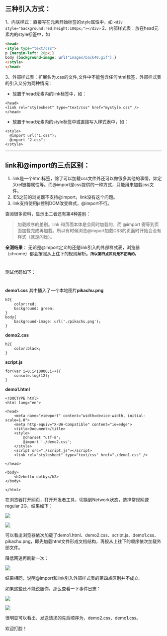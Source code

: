 ## 三种引入方式：
1、内联样式：直接写在元素开始标签的style属性中，如
`<div style="background:red;height:100px;"></div>`
2、内部样式表：放在head元素内的style标签中，如
```html
<head>
<style type="text/css">
p {margin-left: 20px;}
body {background-image: url("images/back40.gif");}
</style>
</head>
```
3、外部样式表：扩展名为.css的文件,文件中不能包含任何html标签，外部样式表的引入又分为两种情况：

- 放置于head元素内的link标签中，如：
```
<head>
<link rel="stylesheet" type="text/css" href="mystyle.css" />
</head>
```
- 放置于head元素内的style标签中或直接写入样式表中，如：
```
<style>
  @import url("1.css");
  @import "2.css";
</style>
```

-----
## link和@import的三点区别：

 1. link是一个html标签，除了可以加载css文件外还可以做很多其他的事情，如定义rel链接属性等。而@import是css提供的一种方式，只能用来加载css文件。
 2. IE5之前的浏览器不支持@import，link没有这个问题。
 3. link支持使用js控制DOM改变样式，@import不行。

查阅很多资料，显示出二者还有第4种差别：

> 加载顺序的差别。link 和页面本体是会同时加载的，而 @import 得等到页面加载完成再加载。所以有时候浏览@import加载CSS的页面时开始会没有样式（就是闪烁）。

**亲测结果**：
无论是@import定义的还是link引入的外部样式表，浏览器（chrome）都会按照从上往下的规则解析。**`所以第四点区别是不正确的。`**
# 
测试代码如下：
# 
**demo1.css** 其中插入了一个本地图片**pikachu.png**
```
h2{
    color:red;
    background: green;
}
body{
    background-image: url('./pikachu.png');
}
```
**demo2.css**
```
h2{
    color:black;
}
```
**script.js**
```
for(var i=0;i<10000;i++){
    console.log(12);
}
```
**demo1.html**
```
<!DOCTYPE html>
<html lang="en">

<head>
    <meta name="viewport" content="width=device-width, initial-scale=1.0">
    <meta http-equiv="X-UA-Compatible" content="ie=edge">
    <title>Document</title>
    <style>
        @charset "utf-8";
        @import './demo2.css';
    </style>
    <script src="./script.js"></script>
    <link rel="stylesheet" type="text/css" href="./demo1.css" />

</head>

<body>
    <h2>hello dolby</h2>
</body>

</html>
```
在浏览器打开网页，打开开发者工具，切换到Network状态，选择常规网速regular 2G，结果如下：

![](http://upload-images.jianshu.io/upload_images/6851923-1949dc2501491e6a.png?imageMogr2/auto-orient/strip%7CimageView2/2/w/1240)

![](http://upload-images.jianshu.io/upload_images/6851923-b8fe3544ab981e54.png?imageMogr2/auto-orient/strip%7CimageView2/2/w/1240)

可以看出浏览器依次加载了demo1.html、demo2.css、script.js、demo1.css、pikachu.png，即先加载html文件形成文档结构，再按从上往下的顺序依次加载外部文件。

降低网速再刷新一次：

![](http://upload-images.jianshu.io/upload_images/6851923-4e94d9c0fad77169.png?imageMogr2/auto-orient/strip%7CimageView2/2/w/1240)

结果相同，说明@import和link引入外部样式表的第四点区别并不成立。

如果这些还不能说服你，那么查看一下事件日志：

![](http://upload-images.jianshu.io/upload_images/6851923-a5c3ac7ccb7092f0.png?imageMogr2/auto-orient/strip%7CimageView2/2/w/1240)

![](http://upload-images.jianshu.io/upload_images/6851923-f87df3812c03ee72.png?imageMogr2/auto-orient/strip%7CimageView2/2/w/1240)

很明显可以看出，发送请求的先后顺序为，demo2.css、demo1.css。

欢迎打脸！